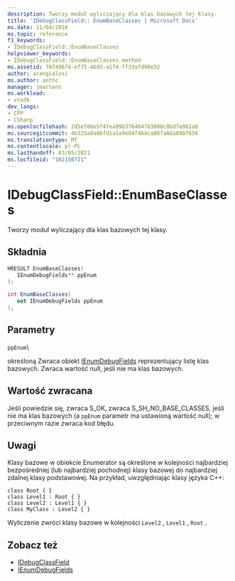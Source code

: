 ```yaml
---
description: Tworzy moduł wyliczający dla klas bazowych tej klasy.
title: 'IDebugClassField:: EnumBaseClasses | Microsoft Docs'
ms.date: 11/04/2016
ms.topic: reference
f1_keywords:
- IDebugClassField::EnumBaseClasses
helpviewer_keywords:
- IDebugClassField::EnumBaseClasses method
ms.assetid: 78749674-ef75-46d3-a1f4-ff33afd90e32
author: acangialosi
ms.author: anthc
manager: jmartens
ms.workload:
- vssdk
dev_langs:
- CPP
- CSharp
ms.openlocfilehash: 2d5ef86e5f4fea89b376404703000c8bd7e861a0
ms.sourcegitcommit: 4b323a8a8bfd1a1a9e84f4b4ca88fa8da690f656
ms.translationtype: MT
ms.contentlocale: pl-PL
ms.lasthandoff: 03/05/2021
ms.locfileid: "102150721"
---
```

# <a name="idebugclassfieldenumbaseclasses"></a>IDebugClassField::EnumBaseClasses
Tworzy moduł wyliczający dla klas bazowych tej klasy.

## <a name="syntax"></a>Składnia

```cpp
HRESULT EnumBaseClasses( 
   IEnumDebugFields** ppEnum
);
```

```csharp
int EnumBaseClasses(
   out IEnumDebugFields ppEnum
);
```

## <a name="parameters"></a>Parametry
`ppEnum`\

określoną Zwraca obiekt [IEnumDebugFields](../../../extensibility/debugger/reference/ienumdebugfields.md) reprezentujący listę klas bazowych. Zwraca wartość null, jeśli nie ma klas bazowych.

## <a name="return-value"></a>Wartość zwracana
 Jeśli powiedzie się, zwraca S_OK, zwraca S_SH_NO_BASE_CLASSES, jeśli nie ma klas bazowych (a `ppEnum` parametr ma ustawioną wartość null); w przeciwnym razie zwraca kod błędu.

## <a name="remarks"></a>Uwagi
 Klasy bazowe w obiekcie Enumerator są określone w kolejności najbardziej bezpośredniej (lub najbardziej pochodnej) klasy bazowej do najbardziej zdalnej klasy podstawowej. Na przykład, uwzględniając klasy języka C++:

```
class Root { }
class Level1 : Root { }
class Level2 : Level1 { }
class MyClass : Level2 { }
```

 Wyliczenie zwróci klasy bazowe w kolejności `Level2` , `Level1` , `Root` .

## <a name="see-also"></a>Zobacz też
- [IDebugClassField](../../../extensibility/debugger/reference/idebugclassfield.md)
- [IEnumDebugFields](../../../extensibility/debugger/reference/ienumdebugfields.md)
